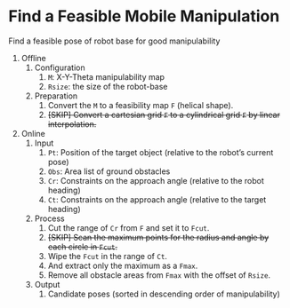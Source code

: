 # Find a Feasible Mobile Manipulation

Find a feasible pose of robot base for good manipulability

1. Offline
   1. Configuration
      1. `M`: X-Y-Theta manipulability map
      2. `Rsize`: the size of the robot-base
   1. Preparation
      1. Convert the `M` to a feasibility map `F` (helical shape).
      2. ~~[SKIP] Convert a cartesian grid `F` to a cylindrical grid `F` by linear interpolation.~~
2. Online
   1. Input
      1. `Pt`: Position of the target object (relative to the robot’s current pose)
      2. `Obs`: Area list of ground obstacles
      3. `Cr`: Constraints on the approach angle (relative to the robot heading)
      4. `Ct`: Constraints on the approach angle (relative to the target heading)
   2. Process
      1. Cut the range of `Cr` from `F` and set it to `Fcut`.
      2. ~~[SKIP] Scan the maximum points for the radius and angle by each circle in `Fcut`.~~
      3. Wipe the `Fcut` in the range of `Ct`.
      4. And extract only the maximum as a `Fmax`.
      5. Remove all obstacle areas from `Fmax` with the offset of `Rsize`.
   3. Output
      1. Candidate poses (sorted in descending order of manipulability)
